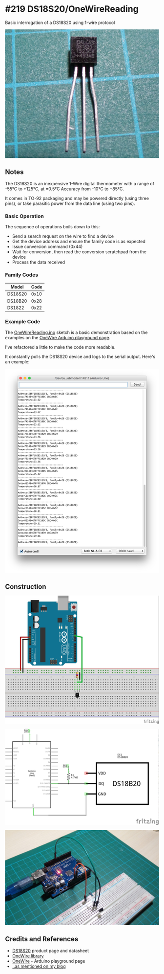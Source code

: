 # #219 DS18S20/OneWireReading

Basic interrogation of a DS18S20 using 1-wire protocol

![DS18S20](./assets/DS18S20.jpg?raw=true)

## Notes

The DS18S20 is an inexpensive 1-Wire digital thermometer
with a range of -55°C to +125°C, at ±0.5°C Accuracy from -10°C to +85°C.

It comes in TO-92 packaging and may be powered directly (using three pins),
or take parasitic power from the data line (using two pins).

### Basic Operation

The sequence of operations boils down to this:

* Send a search request on the wire to find a device
* Get the device address and ensure the family code is as expected
* Issue conversion command (0x44)
* Wait for conversion, then read the conversion scratchpad from the device
* Process the data received

### Family Codes

| Model   | Code |
|---------|------|
| DS18S20 | 0x10 |
| DS18B20 | 0x28 |
| DS1822  | 0x22 |


### Example Code

The [OneWireReading.ino](./OneWireReading.ino) sketch is a basic demonstration based on the
examples on the [OneWire Arduino playground page](http://playground.arduino.cc/Learning/OneWire).

I've refactored a little to make the code more readable.

It constantly polls the DS18S20 device and logs to the serial output. Here's an example:

![screenshot](./assets/screenshot.png?raw=true)

## Construction

![Breadboard](./assets/OneWireReading_bb.jpg?raw=true)

![The Schematic](./assets/OneWireReading_schematic.jpg?raw=true)

![The Build](./assets/OneWireReading_build.jpg?raw=true)

## Credits and References
* [DS18S20](https://www.maximintegrated.com/en/products/analog/sensors-and-sensor-interface/DS18S20.html) product page and datasheet
* [OneWire library](https://github.com/PaulStoffregen/OneWire)
* [OneWire](http://playground.arduino.cc/Learning/OneWire) - Arduino playground page
* [..as mentioned on my blog](http://blog.tardate.com/2016/07/littlearduinoprojects219-ds18s20-1-wire.html)
